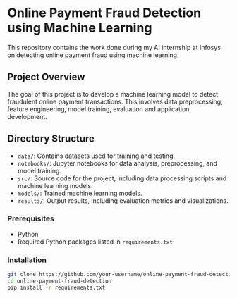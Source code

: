 # Online Payment Fraud Detection using Machine Learning

This repository contains the work done during my AI internship at Infosys on detecting online payment fraud using machine learning.

## Project Overview

The goal of this project is to develop a machine learning model to detect fraudulent online payment transactions. This involves data preprocessing, feature engineering, model training, evaluation and application development.

## Directory Structure

- `data/`: Contains datasets used for training and testing.
- `notebooks/`: Jupyter notebooks for data analysis, preprocessing, and model training.
- `src/`: Source code for the project, including data processing scripts and machine learning models.
- `models/`: Trained machine learning models.
- `results/`: Output results, including evaluation metrics and visualizations.

### Prerequisites

- Python 
- Required Python packages listed in `requirements.txt`

### Installation

```bash
git clone https://github.com/your-username/online-payment-fraud-detection.git
cd online-payment-fraud-detection
pip install -r requirements.txt
